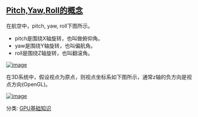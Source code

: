 ## [Pitch,Yaw,Roll的概念](https://www.cnblogs.com/mikewolf2002/p/5151606.html)

在航空中，pitch, yaw, roll下图所示。

- pitch是围绕X轴旋转，也叫做俯仰角。
- yaw是围绕Y轴旋转，也叫偏航角。
- roll是围绕Z轴旋转，也叫翻滚角。

 

[![image](https://images2015.cnblogs.com/blog/361409/201601/361409-20160122161712297-1304064896.png)](http://images2015.cnblogs.com/blog/361409/201601/361409-20160122161711343-1805018707.png)

  在3D系统中，假设视点为原点，则视点坐标系如下图所示，通常z轴的负方向是视点方向(OpenGL)。



[![image](https://images2015.cnblogs.com/blog/361409/201601/361409-20160122161713765-205407718.png)](http://images2015.cnblogs.com/blog/361409/201601/361409-20160122161713015-875445423.png)



分类: [GPU基础知识](https://www.cnblogs.com/mikewolf2002/category/343146.html)
